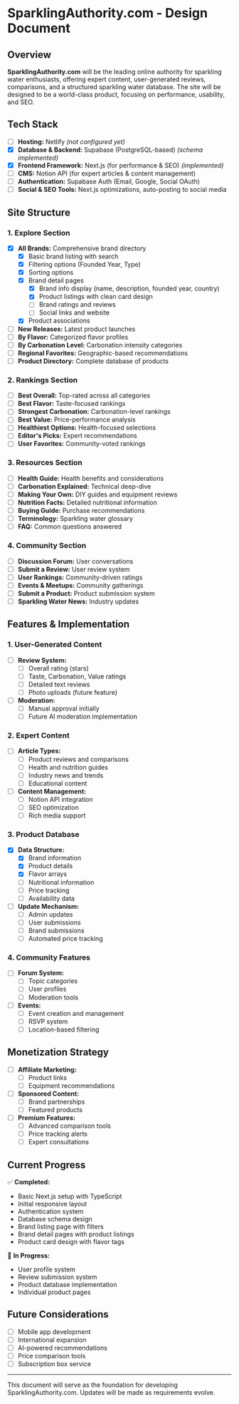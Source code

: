 # SparklingAuthority.com - Design Document

## Overview

**SparklingAuthority.com** will be the leading online authority for sparkling water enthusiasts, offering expert content, user-generated reviews, comparisons, and a structured sparkling water database. The site will be designed to be a world-class product, focusing on performance, usability, and SEO.

## Tech Stack

- [ ] **Hosting:** Netlify _(not configured yet)_
- [x] **Database & Backend:** Supabase (PostgreSQL-based) _(schema implemented)_
- [x] **Frontend Framework:** Next.js (for performance & SEO) _(implemented)_
- [ ] **CMS:** Notion API (for expert articles & content management)
- [ ] **Authentication:** Supabase Auth (Email, Google, Social OAuth)
- [ ] **Social & SEO Tools:** Next.js optimizations, auto-posting to social media

## Site Structure

### 1. Explore Section

- [x] **All Brands:** Comprehensive brand directory
  - [x] Basic brand listing with search
  - [x] Filtering options (Founded Year, Type)
  - [x] Sorting options
  - [x] Brand detail pages
    - [x] Brand info display (name, description, founded year, country)
    - [x] Product listings with clean card design
    - [ ] Brand ratings and reviews
    - [ ] Social links and website
  - [x] Product associations
- [ ] **New Releases:** Latest product launches
- [ ] **By Flavor:** Categorized flavor profiles
- [ ] **By Carbonation Level:** Carbonation intensity categories
- [ ] **Regional Favorites:** Geographic-based recommendations
- [ ] **Product Directory:** Complete database of products

### 2. Rankings Section

- [ ] **Best Overall:** Top-rated across all categories
- [ ] **Best Flavor:** Taste-focused rankings
- [ ] **Strongest Carbonation:** Carbonation-level rankings
- [ ] **Best Value:** Price-performance analysis
- [ ] **Healthiest Options:** Health-focused selections
- [ ] **Editor's Picks:** Expert recommendations
- [ ] **User Favorites:** Community-voted rankings

### 3. Resources Section

- [ ] **Health Guide:** Health benefits and considerations
- [ ] **Carbonation Explained:** Technical deep-dive
- [ ] **Making Your Own:** DIY guides and equipment reviews
- [ ] **Nutrition Facts:** Detailed nutritional information
- [ ] **Buying Guide:** Purchase recommendations
- [ ] **Terminology:** Sparkling water glossary
- [ ] **FAQ:** Common questions answered

### 4. Community Section

- [ ] **Discussion Forum:** User conversations
- [ ] **Submit a Review:** User review system
- [ ] **User Rankings:** Community-driven ratings
- [ ] **Events & Meetups:** Community gatherings
- [ ] **Submit a Product:** Product submission system
- [ ] **Sparkling Water News:** Industry updates

## Features & Implementation

### 1. User-Generated Content

- [ ] **Review System:**
  - [ ] Overall rating (stars)
  - [ ] Taste, Carbonation, Value ratings
  - [ ] Detailed text reviews
  - [ ] Photo uploads (future feature)
- [ ] **Moderation:**
  - [ ] Manual approval initially
  - [ ] Future AI moderation implementation

### 2. Expert Content

- [ ] **Article Types:**
  - [ ] Product reviews and comparisons
  - [ ] Health and nutrition guides
  - [ ] Industry news and trends
  - [ ] Educational content
- [ ] **Content Management:**
  - [ ] Notion API integration
  - [ ] SEO optimization
  - [ ] Rich media support

### 3. Product Database

- [x] **Data Structure:**
  - [x] Brand information
  - [x] Product details
  - [x] Flavor arrays
  - [ ] Nutritional information
  - [ ] Price tracking
  - [ ] Availability data
- [ ] **Update Mechanism:**
  - [ ] Admin updates
  - [ ] User submissions
  - [ ] Brand submissions
  - [ ] Automated price tracking

### 4. Community Features

- [ ] **Forum System:**
  - [ ] Topic categories
  - [ ] User profiles
  - [ ] Moderation tools
- [ ] **Events:**
  - [ ] Event creation and management
  - [ ] RSVP system
  - [ ] Location-based filtering

## Monetization Strategy

- [ ] **Affiliate Marketing:**
  - [ ] Product links
  - [ ] Equipment recommendations
- [ ] **Sponsored Content:**
  - [ ] Brand partnerships
  - [ ] Featured products
- [ ] **Premium Features:**
  - [ ] Advanced comparison tools
  - [ ] Price tracking alerts
  - [ ] Expert consultations

## Current Progress

✅ **Completed:**

- Basic Next.js setup with TypeScript
- Initial responsive layout
- Authentication system
- Database schema design
- Brand listing page with filters
- Brand detail pages with product listings
- Product card design with flavor tags

🔄 **In Progress:**

- User profile system
- Review submission system
- Product database implementation
- Individual product pages

## Future Considerations

- [ ] Mobile app development
- [ ] International expansion
- [ ] AI-powered recommendations
- [ ] Price comparison tools
- [ ] Subscription box service

---

This document will serve as the foundation for developing SparklingAuthority.com. Updates will be made as requirements evolve.
